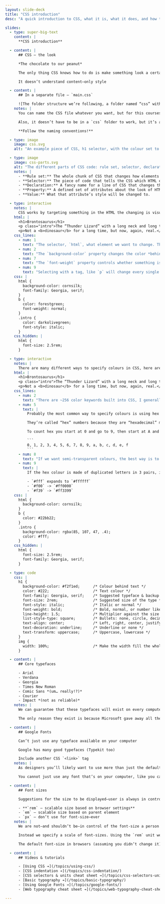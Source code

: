 ```yaml
---
layout: slide-deck
title: "CSS introduction"
desc: "A quick introduction to CSS, what it is, what it does, and how to write it."

slides:
  - type: super-big-text
    content: |
      **CSS introduction**

  - content: |
      ## CSS — the look

      *The chocolate to our peanut*

      The only thing CSS knows how to do is make something look a certain way

      It doesn’t understand content—only style

  - content: |
      ## In a separate file — `main.css`

      ![The folder structure we’re following, a folder named “css” with a file named “main.css” inside.](folder-structure.jpg)
    notes: |
      You can name the CSS file whatever you want, but for this courses we’re going to standardize on `main.css` to make everything consistent for everybody.

      Also, it doesn’t have to be in a `css` folder to work, but it’s a good for organization and consistency.

      **Follow the naming conventions!**

  - type: image
    image: css.svg
    alt: "An example piece of CSS, h1 selector, with the colour set to purple."

  - type: image
    image: css-parts.svg
    alt: "The different parts of CSS code: rule set, selector, declaration, property & value."
    notes: |
      - **Rule set:** The whole chunk of CSS that changes how elements look.
      - **Selector:** The piece of code that tells the CSS which HTML element should be targeted.
      - **Declaration:** A fancy name for a line of CSS that changes the look of an element.
      - **Property:** A defined set of attributes about the look of HTML that can be changed.
      - **Value:** What that attribute’s style will be changed to.

  - type: interactive
    notes: |
      CSS works by targeting something in the HTML the changing is visual design properties.
    html: |
      <h1>Brontosaurus</h1>
      <p class="intro">The “Thunder Lizard” with a long neck and long tail.</p>
      <p>Not a <b>dinosaur</b> for a long time, but now, again, real.</p>
    css_lines:
      - num: 1
        text: "The selector, `html`, what element we want to change. The `html` element surrounds the whole page so it’s a good thing to target to change the background colour of the whole website."
      - num: 2
        text: "The `background-color` property changes the color *behind* the text. Make sure to spell “color” the American way."
      - num: 7
        text: "The `font-weight` property controls whether something is bold or not; setting `font-weight` to normal makes the text not bold."
      - num: 9
        text: "Selecting with a tag, like `p` will change every single `<p>` element. If we want to style some elements differently from others we can give them names, called classes. This selector will target only the elements that are named `.intro`"
    css: |
      html {
        background-color: cornsilk;
        font-family: Georgia, serif;
      }
      b {
        color: forestgreen;
        font-weight: normal;
      }
      .intro {
        color: darkolivegreen;
        font-style: italic;
      }
    css_hidden: |
      html {
        font-size: 2.5rem;
      }

  - type: interactive
    notes: |
      There are many different ways to specify colours in CSS, here are a few popular ones.
    html: |
      <h1>Brontosaurus</h1>
      <p class="intro">The “Thunder Lizard” with a long neck and long tail.</p>
      <p>Not a <b>dinosaur</b> for a long time, but now, again, real.</p>
    css_lines:
      - num: 2
        text: "There are ~256 color keywords built into CSS, I generally only use these for testing purposes and stick to the basics like `red`, `green`, `blue`, etc. I have never used `cornsilk` and probably never will."
      - num: 5
        text: |
          Probably the most common way to specify colours is using hex values; hex colours always start with a `#`. It’s a number made of 3 pieces (red, green & blue). It don’t pretend to know these numbers, I just copy and paste them from Photoshop, but I can guess at how light or dark the colour is based on the value.

          They’re called “hex” numbers because they are “hexadecimal” meaning not based on 10 digits, but 16 digits.

          To count hex you start at 0 and go to 9, then start at A and go to F:

          ```
          0, 1, 2, 3, 4, 5, 6, 7, 8, 9, a, b, c, d, e, f
          ```
      - num: 8
        text: "If we want semi-transparent colours, the best way is to use `rgba`. The last number is the opacity of the color, a decimal between 0 and 1, so `.5` is 50% transparent; the lower the number the more transparent."
      - num: 9
        text: |
          If the hex colour is made of duplicated letters in 3 pairs, it can be shortened to use only one of each duplicate.

          - `#fff` expands to `#ffffff`
          - `#f00` -> `#ff0000`
          - `#f39` -> `#ff3399`
    css: |
      html {
        background-color: cornsilk;
      }
      b {
        color: #22bb22;
      }
      .intro {
        background-color: rgba(85, 107, 47, .4);
        color: #fff;
      }
    css_hidden: |
      html {
        font-size: 2.5rem;
        font-family: Georgia, serif;
      }

  - type: code
    css: |
      h1 {
        background-color: #f2f1ed;      /* Colour behind text */
        color: #222;                    /* Text colour */
        font-family: Georgia, serif;    /* Suggested typeface & backup */
        font-size: 2rem;                /* Suggested size of the type */
        font-style: italic;             /* Italic or normal */
        font-weight: bold;              /* Bold, normal, or number like 200 */
        line-height: 1.5;               /* Multiplier against the size */
        list-style-type: square;        /* Bullets: none, circle, decimal, lower-alpha, etc. */
        text-align: center;             /* Left, right, center, justify */
        text-decoration: underline;     /* Underline or none */
        text-transform: uppercase;      /* Uppercase, lowercase */
      }
      img {
        width: 100%;                    /* Make the width fill the whole space */
      }

  - content: |
      ## Core typefaces

      - Arial
      - Verdana
      - Georgia
      - Times New Roman
      - Comic Sans *(um… really!?)*
      - Courier
      - Impact *(not as reliable)*
    notes: |
      We can guarantee that these typefaces will exist on every computer (as much as we can guarantee on the web).

      The only reason they exist is because Microsoft gave away all the typefaces in the early 90s to help the web be a consistent platform.

  - content: |
      ## Google Fonts

      Can’t just use any typeface available on your computer

      Google has many good typefaces (Typekit too)

      Include another CSS `<link>` tag
    notes: |
      As designers you’ll likely want to use more than just the default typefaces. That’s where online services like Google Fonts of Typekit help out. They provide large databases of properly web-licensed fonts for you to use on your website.

      You cannot just use any font that’s on your computer, like you can in print, because the user of the website would have to also have that font installed on their computer to view it properly. Not to mention the fact that almost all of the fonts on your computer aren’t licensed to be used on the web so it’d be illegal to use the in a website anyways.

  - content: |
      ## Font sizes

      Suggestions for the size to be displayed—user is always in control

      - **`rem` — scalable size based on browser settings**
      - `em` — scalable size based on parent element
      - `px` — don’t use for font-size—ever
    notes: |
      We are not—and shouldn’t be—in control of the font-size a person uses to view our website. They can increase or decrease the font-size however they want.

      Instead we specify a scale of font-sizes. Using the `rem` unit we can say that the font-size should be 1.5× larger than the body copy.

      The default font-size in browsers (assuming you didn’t change it) is `16px`. This is a nice readable size and you **should never** make the body copy small than that. So, translated to `rem`: *the body copy of your website should never be smaller than `1rem`*

  - content: |
      ## Videos & tutorials

      - [Using CSS ➔](/topics/using-css/)
      - [CSS indentation ➔](/topics/css-indentation/)
      - [CSS selectors & units cheat sheet ➔](/topics/css-selectors-units-cheat-sheet/)
      - [Basic typography ➔](/topics/basic-typography/)
      - [Using Google Fonts ➔](/topics/google-fonts/)
      - [Web typography cheat sheet ➔](/topics/web-typography-cheat-sheet/)

---
```

